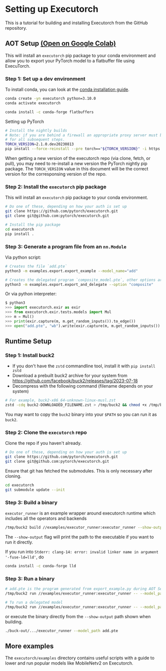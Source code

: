 # Setting up Executorch

This is a tutorial for building and installing Executorch from the GitHub repository.

## AOT Setup [(Open on Google Colab)](https://colab.research.google.com/drive/1m8iU4y7CRVelnnolK3ThS2l2gBo7QnAP#scrollTo=1o2t3LlYJQY5)

This will install an `executorch` pip package to your conda environment and
allow you to export your PyTorch model to a flatbuffer file using ExecuTorch.

### Step 1: Set up a dev environment

To install conda, you can look at the
[conda installation guide](https://conda.io/projects/conda/en/latest/user-guide/install/index.html).

```bash
conda create -yn executorch python=3.10.0
conda activate executorch

conda install -c conda-forge flatbuffers
```

Setting up PyTorch
```bash
# Install the nightly builds
# Note: if you are behind a firewall an appropriate proxy server must be setup
# for all subsequent steps.
TORCH_VERSION=2.1.0.dev20230813
pip install --force-reinstall --pre torch=="${TORCH_VERSION}" -i https://download.pytorch.org/whl/nightly/cpu
```

When getting a new version of the executorch repo (via clone, fetch, or pull),
you may need to re-install a new version the PyTorch nightly pip package. The
`TORCH_VERSION` value in this document will be the correct version for the
corresponsing version of the repo.

### Step 2: Install the `executorch` pip package

This will install an  `executorch` pip package to your conda environment.

```bash
# Do one of these, depending on how your auth is set up
git clone https://github.com/pytorch/executorch.git
git clone git@github.com:pytorch/executorch.git

# Install the pip package
cd executorch
pip install .
```

### Step 3: Generate a program file from an `nn.Module`

Via python script:
```bash
# Creates the file `add.pte`
python3 -m examples.export.export_example --model_name="add"

# Creates the delegated program `composite_model.pte`, other options are "whole" and "partition"
python3 -m examples.export.export_and_delegate --option "composite"
```

Or via python interpreter:
```python
$ python3
>>> import executorch.exir as exir
>>> from executorch.exir.tests.models import Mul
>>> m = Mul()
>>> print(exir.capture(m, m.get_random_inputs()).to_edge())
>>> open("add.pte", "wb").write(exir.capture(m, m.get_random_inputs()).to_edge().to_executorch().buffer)
```

## Runtime Setup

### Step 1: Install buck2

- If you don't have the `zstd` commandline tool, install it with `pip install zstd`
- Download a prebuilt buck2 archive for your system from https://github.com/facebook/buck2/releases/tag/2023-07-18
- Decompress with the following command (filename depends on your system)

```bash
# For example, buck2-x86_64-unknown-linux-musl.zst
zstd -cdq buck2-DOWNLOADED_FILENAME.zst > /tmp/buck2 && chmod +x /tmp/buck2
```

You may want to copy the `buck2` binary into your `$PATH` so you can run it as `buck2`.

### Step 2: Clone the `executorch` repo

Clone the repo if you haven't already.

```bash
# Do one of these, depending on how your auth is set up
git clone https://github.com/pytorch/executorch.git
git clone git@github.com:pytorch/executorch.git
```

Ensure that git has fetched the submodules. This is only necessary after
cloning.

```bash
cd executorch
git submodule update --init
```

### Step 3: Build a binary

`executor_runner` is an example wrapper around executorch runtime which includes all the operators and backends

```bash
/tmp/buck2 build //examples/executor_runner:executor_runner --show-output
```

The `--show-output` flag will print the path to the executable if you want to run it directly.

If you run into `Stderr: clang-14: error: invalid linker name in argument '-fuse-ld=lld'`, do
```bash
conda install -c conda-forge lld
```

### Step 3: Run a binary

```bash
# add.pte is the program generated from export_example.py during AOT Setup Step 3
/tmp/buck2 run //examples/executor_runner:executor_runner -- --model_path add.pte

# To run a delegated model
/tmp/buck2 run //examples/executor_runner:executor_runner -- --model_path composite_model.pte
```

or execute the binary directly from the `--show-output` path shown when building.

```bash
./buck-out/.../executor_runner --model_path add.pte
```

## More examples

The `executorch/examples` directory contains useful scripts with a guide to lower and run
popular models like MobileNetv2 on Executorch.
